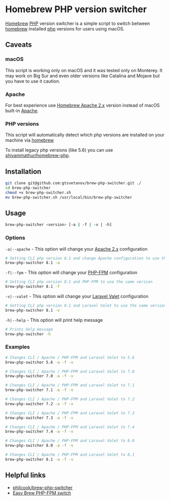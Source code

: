 # Homebrew PHP version switcher
[Homebrew](https://brew.sh/) [PHP](https://php.net/) version switcher is a simple script to switch between [homebrew](https://brew.sh) installed [php](https://php.net/) versions for users using macOS.

## Caveats
### macOS
This script is working only on macOS and it was tested only on Monterey. It may work on Big Sur and even older versions like Catalina and Mojave but you have to use it caution.

### Apache
For best experience use [Homebrew Apache 2.x](https://formulae.brew.sh/formula/httpd) version instead of macOS built-in [Apache](https://httpd.apache.org/).

### PHP versions
This script will automatically detect which php versions are installed on your machine via [homebrew](https://brew.sh)

To install legacy php versions (like 5.6) you can use [shivammathur/homebrew-php](https://github.com/shivammathur/homebrew-php).

## Installation
```sh
git clone git@github.com:gtsvetanov/brew-php-switcher.git ./
cd brew-php-switcher
chmod +x brew-php-switcher.sh
mv brew-php-switcher.sh /usr/local/bin/brew-php-switcher
```

## Usage
```sh
brew-php-switcher <version> [-a | -f | -v | -h] 
```

### Options
`-a|--apache` - This option will change your [Apache 2.x](https://httpd.apache.org/) configuration
```sh
# Setting CLI php version 8.1 and change Apache configuration to use the same version
brew-php-switcher 8.1 -a 
```

`-f|--fpm` - This option will change your [PHP-FPM](https://www.php.net/manual/en/install.fpm.php) configuration
```sh
# Setting CLI php version 8.1 and PHP-FPM to use the same version
brew-php-switcher 8.1 -f 
```

`-v|--valet` - This option will change your [Laravel Valet](https://laravel.com/docs/master/valet) configuration
```sh
# Setting CLI php version 8.1 and Laravel Valet to use the same version
brew-php-switcher 8.1 -v 
```

`-h|--help` - This option will print help message
```sh
# Prints help message
brew-php-switcher -h
```

### Examples
```sh
# Changes CLI / Apache / PHP-FPM and Laravel Valet to 5.6
brew-php-switcher 5.6 -a -f -v

# Changes CLI / Apache / PHP-FPM and Laravel Valet to 7.0
brew-php-switcher 7.0 -a -f -v

# Changes CLI / Apache / PHP-FPM and Laravel Valet to 7.1
brew-php-switcher 7.1 -a -f -v

# Changes CLI / Apache / PHP-FPM and Laravel Valet to 7.2
brew-php-switcher 7.2 -a -f -v

# Changes CLI / Apache / PHP-FPM and Laravel Valet to 7.3
brew-php-switcher 7.3 -a -f -v

# Changes CLI / Apache / PHP-FPM and Laravel Valet to 7.4
brew-php-switcher 7.4 -a -f -v

# Changes CLI / Apache / PHP-FPM and Laravel Valet to 8.0
brew-php-switcher 8.0 -a -f -v

# Changes CLI / Apache / PHP-FPM and Laravel Valet to 8.1
brew-php-switcher 8.1 -a -f -v
```

## Helpful links
- [philcook/brew-php-switcher](https://github.com/philcook/brew-php-switcher)
- [Easy Brew PHP-FPM switch](https://gist.github.com/rozsival/10289d1e2006c68009ace0478306ecd2)
